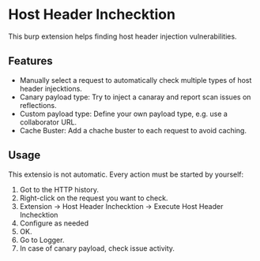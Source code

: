 # Host Header Inchecktion

This burp extension helps finding host header injection vulnerabilities.

## Features

* Manually select a request to automatically check multiple types of host header injecktions.
* Canary payload type: Try to inject a canaray and report scan issues on reflections.
* Custom payload type: Define your own payload type, e.g. use a collaborator URL.
* Cache Buster: Add a chache buster to each request to avoid caching.

## Usage

This extensio is not automatic. Every action must be started by yourself:

1. Got to the HTTP history.
2. Right-click on the request you want to check.
3. Extension -> Host Header Inchecktion -> Execute Host Header Inchecktion
4. Configure as needed
5. OK.
6. Go to Logger.
7. In case of canary payload, check issue activity.
